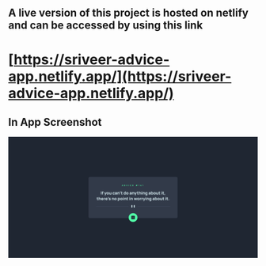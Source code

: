 ## A live version of this project is hosted on netlify and can be accessed by using this link 
# [https://sriveer-advice-app.netlify.app/](https://sriveer-advice-app.netlify.app/)

## In App Screenshot
![screenshot showing the desktop version of this wbsite](./advice-app-screenshot.png)